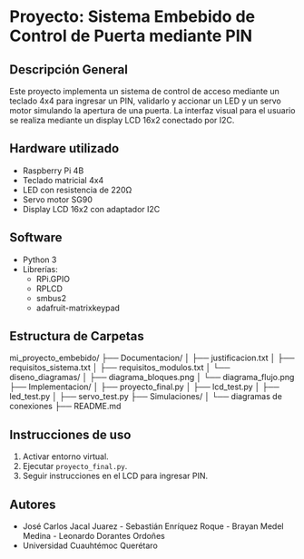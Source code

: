 # Proyecto: Sistema Embebido de Control de Puerta mediante PIN

## Descripción General
Este proyecto implementa un sistema de control de acceso mediante un teclado 4x4 para ingresar un PIN, validarlo y accionar un LED y un servo motor simulando la apertura de una puerta. La interfaz visual para el usuario se realiza mediante un display LCD 16x2 conectado por I2C.

## Hardware utilizado
- Raspberry Pi 4B
- Teclado matricial 4x4
- LED con resistencia de 220Ω
- Servo motor SG90
- Display LCD 16x2 con adaptador I2C

## Software
- Python 3
- Librerías:
  - RPi.GPIO
  - RPLCD
  - smbus2
  - adafruit-matrixkeypad
## Estructura de Carpetas
mi_proyecto_embebido/ ├── Documentacion/ │ ├── justificacion.txt │ ├── requisitos_sistema.txt │ ├── requisitos_modulos.txt │ └── diseno_diagramas/ │ ├── diagrama_bloques.png │ └── diagrama_flujo.png ├── Implementacion/ │ ├── proyecto_final.py │ ├── lcd_test.py │ ├── led_test.py │ ├── servo_test.py ├── Simulaciones/ │ └── diagramas de conexiones ├── README.md

## Instrucciones de uso
1. Activar entorno virtual.
2. Ejecutar `proyecto_final.py`.
3. Seguir instrucciones en el LCD para ingresar PIN.

## Autores
- José Carlos Jacal Juarez - Sebastián Enríquez Roque - Brayan Medel Medina - Leonardo Dorantes Ordoñes  
- Universidad Cuauhtémoc Querétaro
